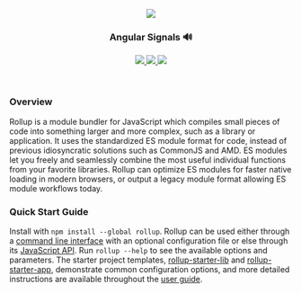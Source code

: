 <p align="center">
	<a href="jrsmth.github.io/angular-signalss"><img src="https://github.com/jrsmth/angular-signals/assets/34093915/9eb9ce2f-4f48-4803-bf02-3596e1090998"></a>
</p>

<h3 align="center">Angular Signals 🔊</h3>

<p align="center">
  <a href="https://github.com/jrsmth">
    <img src="https://img.shields.io/badge/GitHub-jrsmth-181717.svg?style=flat&logo=github">
  </a>  
  <a href="https://angular.dev/">
    <img src="https://img.shields.io/badge/Angular%20-17%20-blue.svg?style=flat&logo=angular&logoColor=white">
  </a>  
  <a href="https://jrsm1th.medium.com/an-overview-of-angular-signals-ac1fac3e1719">
    <img src="https://img.shields.io/badge/Medium%20-4_min%20-orange.svg?style=flat&logo=medium&logoColor=white">
  </a>
</p>

<br>

### Overview

Rollup is a module bundler for JavaScript which compiles small pieces of code into something larger and more complex, such as a library or application. It uses the standardized ES module format for code, instead of previous idiosyncratic solutions such as CommonJS and AMD. ES modules let you freely and seamlessly combine the most useful individual functions from your favorite libraries. Rollup can optimize ES modules for faster native loading in modern browsers, or output a legacy module format allowing ES module workflows today.

### Quick Start Guide

Install with `npm install --global rollup`. Rollup can be used either through a [command line interface](https://rollupjs.org/command-line-interface/) with an optional configuration file or else through its [JavaScript API](https://rollupjs.org/javascript-api/). Run `rollup --help` to see the available options and parameters. The starter project templates, [rollup-starter-lib](https://github.com/rollup/rollup-starter-lib) and [rollup-starter-app](https://github.com/rollup/rollup-starter-app), demonstrate common configuration options, and more detailed instructions are available throughout the [user guide](https://rollupjs.org/introduction/).
